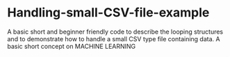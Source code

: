 # Handling-small-CSV-file-example
A basic short and beginner friendly code to describe the looping structures and to demonstrate how to handle a small CSV type file containing data. A basic short concept on MACHINE LEARNING
